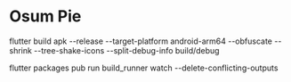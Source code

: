 # Osum Pie

flutter build apk --release --target-platform android-arm64 --obfuscate --shrink --tree-shake-icons --split-debug-info build/debug

flutter packages pub run build_runner watch --delete-conflicting-outputs
